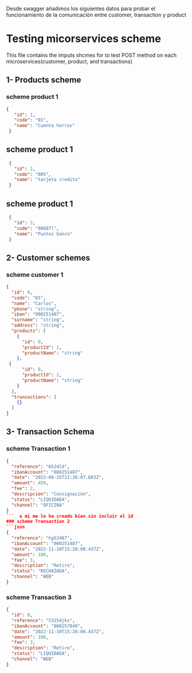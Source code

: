 Desde swagger añadimos los siguientes datos para probar el funcionamiento de la comunicación 
entre customer, transaction y product
# Testing micorservices scheme
This file contains the imputs shcmes for to test POST method on each microservices(customer, product, and transactions)

## 1- Products scheme

### scheme product 1
 ```json
 {
    "id": 1,
    "code": "01",
    "name": "Cuenta horros"
  }
```
## scheme product 1
 ```json
  {
    "id": 2,
    "code": "005",
    "name": "tarjeta credito"
  }
```
## scheme product 1
 ```json
  {
    "id": 3,
    "code": "00687l",
    "name": "Puntos banco"
  }
```
## 2- Customer schemes
### scheme customer 1
```json
{
  "id": 0,
  "code": "01",
  "name": "Carlos",
  "phone": "string",
  "iban": "000251487",
  "surname": "string",
  "address": "string",
  "products": [
    {
      "id": 0,
      "productId": 1,
      "productName": "string"
    },
 {
      "id": 0,
      "productId": 2,
      "productName": "string"
    }
  ],
  "transactions": [
    {}
  ]
}
```
## 3- Transaction Schema

### scheme Transaction 1
```json
{
  "reference": "6524ld",
  "ibanAccount": "000251487",
  "date": "2022-08-15T11:36:07.683Z",
  "amount": 450,
  "fee": 2,
  "descripcion": "Consignación",
  "status": "LIQUIDADA",
  "channel": "OFICINA"
}
```  a mi me lo ha creado bien sin incluir el id
### scheme Transaction 2
```json
{
  "reference": "hg52487",
  "ibanAccount": "000251487",
  "date": "2022-11-10T15:20:00.437Z",
  "amount": 100,
  "fee": 3,
  "description": "Retiro",
  "status": "RECHAZADA",
  "channel": "WEB"
}

```
### scheme Transaction 3
```json
{
  "id": 0,
  "reference": "53254jks",
  "ibanAccount": "000257849",
  "date": "2022-11-10T15:20:00.437Z",
  "amount": 100,
  "fee": 3,
  "description": "Retiro",
  "status": "LIQUIDADA",
  "channel": "WEB"
}
```


